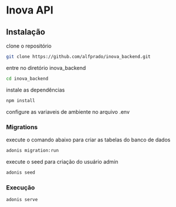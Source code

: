 # Inova API

## Instalação

clone o repositório

```bash
git clone https://github.com/alfprado/inova_backend.git
```
entre no diretório inova_backend
```bash
cd inova_backend
```
instale as dependências
```bash
npm install
```

configure as variaveis de ambiente no arquivo .env

### Migrations

execute o comando abaixo para criar as tabelas do banco de dados

```bash
adonis migration:run
```
execute o seed para criação do usuário admin

```bash
adonis seed
```

### Execução 

```bash
adonis serve
```